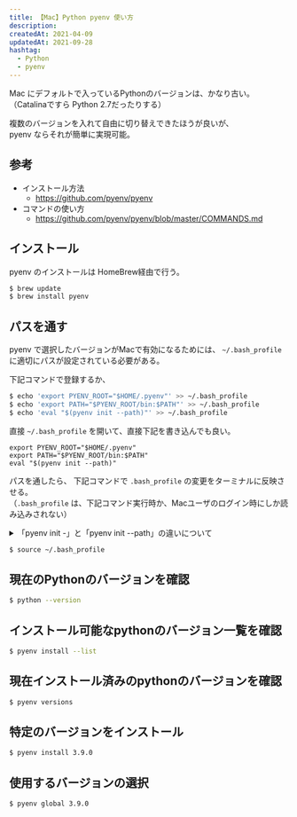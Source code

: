 ```yaml
---
title: 【Mac】Python pyenv 使い方
description:
createdAt: 2021-04-09
updatedAt: 2021-09-28
hashtag:
  - Python
  - pyenv
---
```


Mac にデフォルトで入っているPythonのバージョンは、かなり古い。  
（Catalinaですら Python 2.7だったりする）

複数のバージョンを入れて自由に切り替えできたほうが良いが、  
 pyenv ならそれが簡単に実現可能。


## 参考
* インストール方法
  * https://github.com/pyenv/pyenv
* コマンドの使い方
  * https://github.com/pyenv/pyenv/blob/master/COMMANDS.md

## インストール
pyenv のインストールは HomeBrew経由で行う。

```sh
$ brew update
$ brew install pyenv
```

## パスを通す
pyenv で選択したバージョンがMacで有効になるためには、 `~/.bash_profile` に適切にパスが設定されている必要がある。

下記コマンドで登録するか、
```sh
$ echo 'export PYENV_ROOT="$HOME/.pyenv"' >> ~/.bash_profile
$ echo 'export PATH="$PYENV_ROOT/bin:$PATH"' >> ~/.bash_profile
$ echo 'eval "$(pyenv init --path)"' >> ~/.bash_profile
```

直接 `~/.bash_profile` を開いて、直接下記を書き込んでも良い。

```
export PYENV_ROOT="$HOME/.pyenv"
export PATH="$PYENV_ROOT/bin:$PATH"
eval "$(pyenv init --path)"
```

パスを通したら、 下記コマンドで `.bash_profile` の変更をターミナルに反映させる。  
（`.bash_profile` は、下記コマンド実行時か、Macユーザのログイン時にしか読み込みされない）

<details>
<summary>
「pyenv init -」と「pyenv init --path」の違いについて
</summary>

旧来の pyenv では下記の書き方で問題なく動いていた（公式ドキュメントにもこの書き方を推奨されていた）が、

```bash
if command -v pyenv 1>/dev/null 2>&1; then
  eval "$(pyenv init -)"
fi
```

最新では pyenv では下記の書き方でないと動かなくなっている。

```bash
eval "$(pyenv init --path)"
```

https://github.com/pyenv/pyenv#homebrew-on-mac-os-x

</details>

```sh
$ source ~/.bash_profile
```

## 現在のPythonのバージョンを確認

```sh
$ python --version
```

## インストール可能なpythonのバージョン一覧を確認

```sh
$ pyenv install --list
```

## 現在インストール済みのpythonのバージョンを確認

```sh
$ pyenv versions
```

## 特定のバージョンをインストール

```sh
$ pyenv install 3.9.0
```

## 使用するバージョンの選択
```sh
$ pyenv global 3.9.0
```
